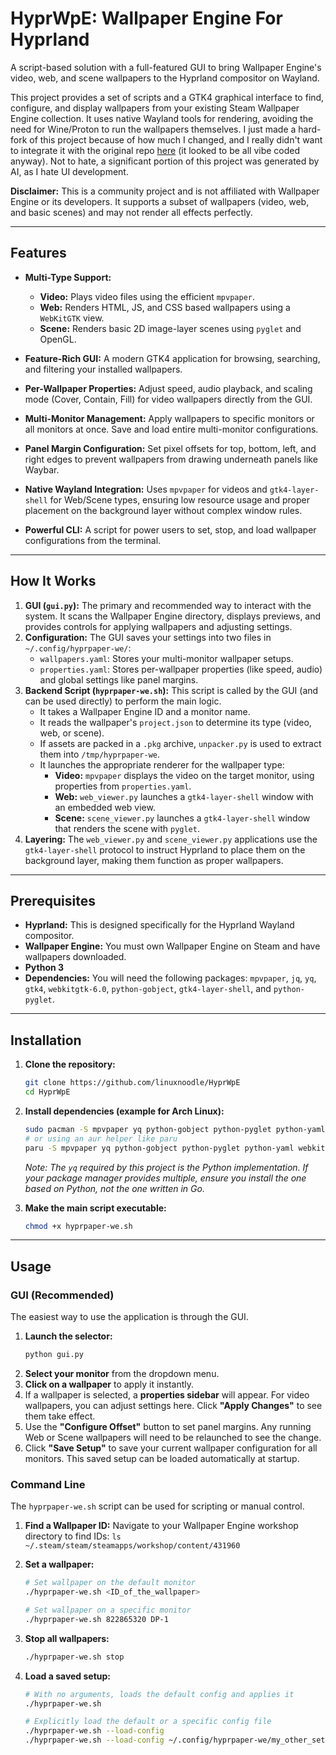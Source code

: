 # HyprWpE: Wallpaper Engine For Hyprland

A script-based solution with a full-featured GUI to bring Wallpaper Engine's video, web, and scene wallpapers to the Hyprland compositor on Wayland.

This project provides a set of scripts and a GTK4 graphical interface to find, configure, and display wallpapers from your existing Steam Wallpaper Engine collection. It uses native Wayland tools for rendering, avoiding the need for Wine/Proton to run the wallpapers themselves. I just made a hard-fork of this project because of how much I changed, and I really didn't want to integrate it with the original repo [here](https://github.com/Destinyrrj/HyprPaper-we/) (it looked to be all vibe coded anyway). Not to hate, a significant portion of this project was generated by AI, as I hate UI development.

**Disclaimer:** This is a community project and is not affiliated with Wallpaper Engine or its developers. It supports a subset of wallpapers (video, web, and basic scenes) and may not render all effects perfectly.

-----

## Features

  - **Multi-Type Support:**

      - **Video:** Plays video files using the efficient `mpvpaper`.
      - **Web:** Renders HTML, JS, and CSS based wallpapers using a `WebKitGTK` view.
      - **Scene:** Renders basic 2D image-layer scenes using `pyglet` and OpenGL.

  - **Feature-Rich GUI:** A modern GTK4 application for browsing, searching, and filtering your installed wallpapers.

  - **Per-Wallpaper Properties:** Adjust speed, audio playback, and scaling mode (Cover, Contain, Fill) for video wallpapers directly from the GUI.

  - **Multi-Monitor Management:** Apply wallpapers to specific monitors or all monitors at once. Save and load entire multi-monitor configurations.

  - **Panel Margin Configuration:** Set pixel offsets for top, bottom, left, and right edges to prevent wallpapers from drawing underneath panels like Waybar.

  - **Native Wayland Integration:** Uses `mpvpaper` for videos and `gtk4-layer-shell` for Web/Scene types, ensuring low resource usage and proper placement on the background layer without complex window rules.

  - **Powerful CLI:** A script for power users to set, stop, and load wallpaper configurations from the terminal.

-----

## How It Works

1.  **GUI (`gui.py`):** The primary and recommended way to interact with the system. It scans the Wallpaper Engine directory, displays previews, and provides controls for applying wallpapers and adjusting settings.
2.  **Configuration:** The GUI saves your settings into two files in `~/.config/hyprpaper-we/`:
      - `wallpapers.yaml`: Stores your multi-monitor wallpaper setups.
      - `properties.yaml`: Stores per-wallpaper properties (like speed, audio) and global settings like panel margins.
3.  **Backend Script (`hyprpaper-we.sh`):** This script is called by the GUI (and can be used directly) to perform the main logic.
      - It takes a Wallpaper Engine ID and a monitor name.
      - It reads the wallpaper's `project.json` to determine its type (video, web, or scene).
      - If assets are packed in a `.pkg` archive, `unpacker.py` is used to extract them into `/tmp/hyprpaper-we`.
      - It launches the appropriate renderer for the wallpaper type:
          - **Video:** `mpvpaper` displays the video on the target monitor, using properties from `properties.yaml`.
          - **Web:** `web_viewer.py` launches a `gtk4-layer-shell` window with an embedded web view.
          - **Scene:** `scene_viewer.py` launches a `gtk4-layer-shell` window that renders the scene with `pyglet`.
4.  **Layering:** The `web_viewer.py` and `scene_viewer.py` applications use the `gtk4-layer-shell` protocol to instruct Hyprland to place them on the background layer, making them function as proper wallpapers.

-----

## Prerequisites

  - **Hyprland:** This is designed specifically for the Hyprland Wayland compositor.
  - **Wallpaper Engine:** You must own Wallpaper Engine on Steam and have wallpapers downloaded.
  - **Python 3**
  - **Dependencies:** You will need the following packages: `mpvpaper`, `jq`, `yq`, `gtk4`, `webkitgtk-6.0`, `python-gobject`, `gtk4-layer-shell`, and `python-pyglet`.

-----

## Installation

1.  **Clone the repository:**

    ```bash
    git clone https://github.com/linuxnoodle/HyprWpE
    cd HyprWpE
    ```

2.  **Install dependencies (example for Arch Linux):**

    ```bash
    sudo pacman -S mpvpaper yq python-gobject python-pyglet python-yaml webkitgtk-6.0 gtk4 gtk-layer-shell
    # or using an aur helper like paru
    paru -S mpvpaper yq python-gobject python-pyglet python-yaml webkitgtk-6.0 gtk4 gtk4-layer-shell
    ```

    *Note: The `yq` required by this project is the Python implementation. If your package manager provides multiple, ensure you install the one based on Python, not the one written in Go.*

3.  **Make the main script executable:**

    ```bash
    chmod +x hyprpaper-we.sh
    ```
-----

## Usage

### GUI (Recommended)

The easiest way to use the application is through the GUI.

1.  **Launch the selector:**
    ```bash
    python gui.py
    ```
2.  **Select your monitor** from the dropdown menu.
3.  **Click on a wallpaper** to apply it instantly.
4.  If a wallpaper is selected, a **properties sidebar** will appear. For video wallpapers, you can adjust settings here. Click **"Apply Changes"** to see them take effect.
5.  Use the **"Configure Offset"** button to set panel margins. Any running Web or Scene wallpapers will need to be relaunched to see the change.
6.  Click **"Save Setup"** to save your current wallpaper configuration for all monitors. This saved setup can be loaded automatically at startup.

### Command Line

The `hyprpaper-we.sh` script can be used for scripting or manual control.

1.  **Find a Wallpaper ID:**
    Navigate to your Wallpaper Engine workshop directory to find IDs:
    `ls ~/.steam/steam/steamapps/workshop/content/431960`

2.  **Set a wallpaper:**

    ```bash
    # Set wallpaper on the default monitor
    ./hyprpaper-we.sh <ID_of_the_wallpaper>

    # Set wallpaper on a specific monitor
    ./hyprpaper-we.sh 822865320 DP-1
    ```

3.  **Stop all wallpapers:**

    ```bash
    ./hyprpaper-we.sh stop
    ```

4.  **Load a saved setup:**

    ```bash
    # With no arguments, loads the default config and applies it
    ./hyprpaper-we.sh

    # Explicitly load the default or a specific config file
    ./hyprpaper-we.sh --load-config
    ./hyprpaper-we.sh --load-config ~/.config/hyprpaper-we/my_other_setup.yaml
    ```
